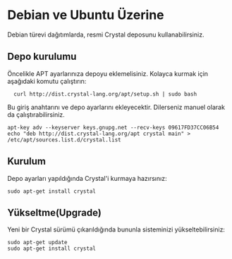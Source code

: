 # Debian ve Ubuntu Üzerine

Debian türevi dağıtımlarda, resmi Crystal deposunu kullanabilirsiniz.

## Depo kurulumu

Öncelikle APT ayarlarınıza depoyu eklemelisiniz. Kolayca kurmak için aşağıdaki komutu çalıştırın:

```
  curl http://dist.crystal-lang.org/apt/setup.sh | sudo bash
```

Bu giriş anahtarını ve depo ayarlarını ekleyecektir. Dilerseniz manuel olarak da çalıştırabilirsiniz.

```
apt-key adv --keyserver keys.gnupg.net --recv-keys 09617FD37CC06B54
echo "deb http://dist.crystal-lang.org/apt crystal main" > /etc/apt/sources.list.d/crystal.list
```

## Kurulum

Depo ayarları yapıldığında Crystal'i kurmaya hazırsınız:

```
sudo apt-get install crystal
```

## Yükseltme(Upgrade)

Yeni bir Crystal sürümü çıkarıldığında bununla sisteminizi yükseltebilirsiniz:

```
sudo apt-get update
sudo apt-get install crystal
```
